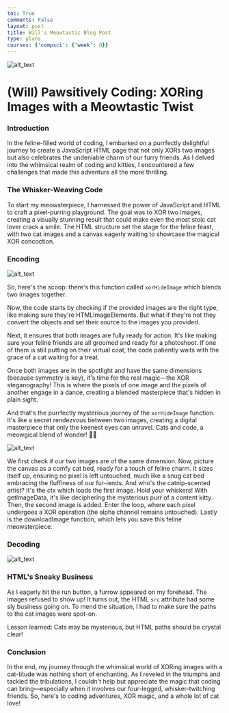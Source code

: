 ```yaml
---
toc: True
comments: False
layout: post
title: Will's Meowtastic Blog Post
type: plans
courses: {'compsci': {'week': 0}}
---
```


![alt_text](/corsica-frontend/images/willBlogBanner.jpg "banner")

# (Will) Pawsitively Coding: XORing Images with a Meowtastic Twist

### Introduction

In the feline-filled world of coding, I embarked on a purrfectly delightful journey to create a JavaScript HTML page that not only XORs two images but also celebrates the undeniable charm of our furry friends. As I delved into the whimsical realm of coding and kitties, I encountered a few challenges that made this adventure all the more thrilling.

### The Whisker-Weaving Code

To start my meowsterpiece, I harnessed the power of JavaScript and HTML to craft a pixel-purring playground. The goal was to XOR two images, creating a visually stunning result that could make even the most stoic cat lover crack a smile. The HTML structure set the stage for the feline feast, with two cat images and a canvas eagerly waiting to showcase the magical XOR concoction.

### Encoding

![alt_text](/corsica-frontend/images/willBlog1.png)

So, here's the scoop: there's this function called `xorHideImage` which blends two images together. 

Now, the code starts by checking if the provided images are the right type, like making sure they're HTMLImageElements. But what if they're not they convert the objects and set their source to the images you provided.

Next, it ensures that both images are fully ready for action. It's like making sure your feline friends are all groomed and ready for a photoshoot. If one of them is still putting on their virtual coat, the code patiently waits with the grace of a cat waiting for a treat.

Once both images are in the spotlight and have the same dimensions (because symmetry is key), it's time for the real magic—the XOR steganography! This is where the pixels of one image and the pixels of another engage in a dance, creating a blended masterpiece that's hidden in plain sight.

And that's the purrfectly mysterious journey of the `xorHideImage` function. It's like a secret rendezvous between two images, creating a digital masterpiece that only the keenest eyes can unravel. Cats and code, a meowgical blend of wonder! 🐾✨

![alt_text](/corsica-frontend/images/willBlog2.png)

We first check if our two images are of the same dimension. Now, picture the canvas as a comfy cat bed, ready for a touch of feline charm. It sizes itself up, ensuring no pixel is left untouched, much like a snug cat bed embracing the fluffiness of our fur-iends. And who's the catnip-scented artist? It's the ctx which loads the first image. Hold your whiskers! With getImageData, it's like deciphering the mysterious purr of a content kitty. Then, the second image is added. Enter the loop, where each pixel undergoes a XOR operation (the alpha channel remains untouched). Lastly is the downloadImage function, which lets you save this feline meowsterpiece.

### Decoding

![alt_text](/corsica-frontend/images/willBlog3.png)

### HTML's Sneaky Business

As I eagerly hit the run button, a furrow appeared on my forehead. The images refused to show up! It turns out, the HTML `src` attribute had some sly business going on. To mend the situation, I had to make sure the paths to the cat images were spot-on.

Lesson learned: Cats may be mysterious, but HTML paths should be crystal clear!

### Conclusion

In the end, my journey through the whimsical world of XORing images with a cat-titude was nothing short of enchanting. As I reveled in the triumphs and tackled the tribulations, I couldn't help but appreciate the magic that coding can bring—especially when it involves our four-legged, whisker-twitching friends. So, here's to coding adventures, XOR magic, and a whole lot of cat love!
